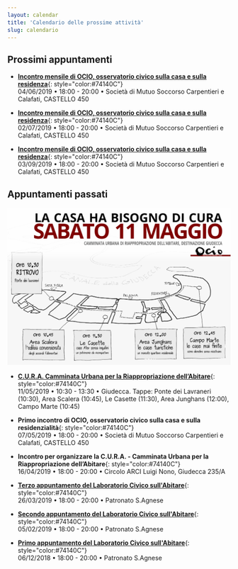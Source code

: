 ```yaml
---
layout: calendar
title: 'Calendario delle prossime attività'
slug: calendario
---
```



## Prossimi appuntamenti


- **[Incontro mensile di OCIO, osservatorio civico sulla casa e sulla residenza](https://www.facebook.com/events/1100663416800827/)**{: style="color:#74140C"} <br>   <i class="fas fa-calendar"></i> 04/06/2019 • <i class="fas fa-clock"></i>  18:00 - 20:00 • <i class="fas fa-map-signs"></i> Società di Mutuo Soccorso Carpentieri e Calafati, CASTELLO 450

- **[Incontro mensile di OCIO, osservatorio civico sulla casa e sulla residenza](https://www.facebook.com/events/917358808599669/)**{: style="color:#74140C"} <br>   <i class="fas fa-calendar"></i> 02/07/2019 • <i class="fas fa-clock"></i>  18:00 - 20:00 • <i class="fas fa-map-signs"></i> Società di Mutuo Soccorso Carpentieri e Calafati, CASTELLO 450

- **[Incontro mensile di OCIO, osservatorio civico sulla casa e sulla residenza](https://www.facebook.com/events/367852273836612/)**{: style="color:#74140C"} <br>   <i class="fas fa-calendar"></i> 03/09/2019 • <i class="fas fa-clock"></i>  18:00 - 20:00 • <i class="fas fa-map-signs"></i> Società di Mutuo Soccorso Carpentieri e Calafati, CASTELLO 450

## Appuntamenti passati


<img src="/img/cura-mappa.jpeg" style="max-width:100%">

- **[C.U.R.A. Camminata Urbana per la Riappropriazione dell’Abitare](/incontri/2019/05/12/camminata_urbana)**{: style="color:#74140C"} <br>   <i class="fas fa-calendar"></i> 11/05/2019 • <i class="fas fa-clock"></i>  10:30 - 13:30 • <i class="fas fa-map-signs"></i> Giudecca. Tappe: Ponte dei Lavraneri (10:30), Area Scalera (10:45), Le Casette (11:30), Area Junghans (12:00), Campo Marte (10:45)

- **Primo incontro di OCIO, osservatorio civico sulla casa e sulla residenzialità**{: style="color:#74140C"} <br>   <i class="fas fa-calendar"></i> 07/05/2019 • <i class="fas fa-clock"></i>  18:00 - 20:00 • <i class="fas fa-map-signs"></i> Società di Mutuo Soccorso Carpentieri e Calafati, CASTELLO 450

- **Incontro per organizzare la C.U.R.A. - Camminata Urbana per la Riappropriazione dell’Abitare**{: style="color:#74140C"} <br>   <i class="fas fa-calendar"></i> 16/04/2019 • <i class="fas fa-clock"></i>  18:00 - 20:00 • <i class="fas fa-map-signs"></i> Circolo ARCI Luigi Nono, Giudecca 235/A

- **[Terzo appuntamento del Laboratorio Civico sull'Abitare](/incontri/2019/03/26/incontro/)**{: style="color:#74140C"} <br>   <i class="fas fa-calendar"></i> 26/03/2019 • <i class="fas fa-clock"></i>  18:00 - 20:00 • <i class="fas fa-map-signs"></i> Patronato S.Agnese

- **[Secondo appuntamento del Laboratorio Civico sull'Abitare](http://localhost:4000/incontri/2019/02/05/incontro/)**{: style="color:#74140C"} <br>   <i class="fas fa-calendar"></i> 05/02/2019 • <i class="fas fa-clock"></i>  18:00 - 20:00 • <i class="fas fa-map-signs"></i> Patronato S.Agnese

- **[Primo appuntamento del Laboratorio Civico sull'Abitare](http://localhost:4000/incontri/2018/12/06/incontro/)**{: style="color:#74140C"} <br>   <i class="fas fa-calendar"></i> 06/12/2018 • <i class="fas fa-clock"></i>  18:00 - 20:00 • <i class="fas fa-map-signs"></i> Patronato S.Agnese
